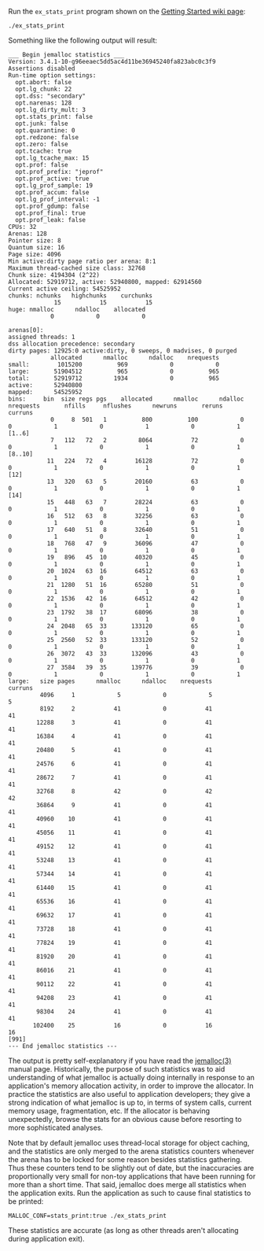 Run the `ex_stats_print` program shown on the [Getting Started wiki page](Getting-Started):

    ./ex_stats_print

Something like the following output will result:

    ___ Begin jemalloc statistics ___
    Version: 3.4.1-10-g96eeaec5dd5ac4d11be36945240fa823abc0c3f9
    Assertions disabled
    Run-time option settings:
      opt.abort: false
      opt.lg_chunk: 22
      opt.dss: "secondary"
      opt.narenas: 128
      opt.lg_dirty_mult: 3
      opt.stats_print: false
      opt.junk: false
      opt.quarantine: 0
      opt.redzone: false
      opt.zero: false
      opt.tcache: true
      opt.lg_tcache_max: 15
      opt.prof: false
      opt.prof_prefix: "jeprof"
      opt.prof_active: true
      opt.lg_prof_sample: 19
      opt.prof_accum: false
      opt.lg_prof_interval: -1
      opt.prof_gdump: false
      opt.prof_final: true
      opt.prof_leak: false
    CPUs: 32
    Arenas: 128
    Pointer size: 8
    Quantum size: 16
    Page size: 4096
    Min active:dirty page ratio per arena: 8:1
    Maximum thread-cached size class: 32768
    Chunk size: 4194304 (2^22)
    Allocated: 52919712, active: 52940800, mapped: 62914560
    Current active ceiling: 54525952
    chunks: nchunks   highchunks    curchunks
                 15           15           15
    huge: nmalloc      ndalloc    allocated
                0            0            0

    arenas[0]:
    assigned threads: 1
    dss allocation precedence: secondary
    dirty pages: 12925:0 active:dirty, 0 sweeps, 0 madvises, 0 purged
                allocated      nmalloc      ndalloc    nrequests
    small:        1015200          969            0            0
    large:       51904512          965            0          965
    total:       52919712         1934            0          965
    active:      52940800
    mapped:      54525952
    bins:     bin  size regs pgs    allocated      nmalloc      ndalloc    nrequests       nfills     nflushes      newruns       reruns      curruns
                0     8  501   1          800          100            0            0            1            0            1            0            1
    [1..6]
                7   112   72   2         8064           72            0            0            1            0            1            0            1
    [8..10]
               11   224   72   4        16128           72            0            0            1            0            1            0            1
    [12]
               13   320   63   5        20160           63            0            0            1            0            1            0            1
    [14]
               15   448   63   7        28224           63            0            0            1            0            1            0            1
               16   512   63   8        32256           63            0            0            1            0            1            0            1
               17   640   51   8        32640           51            0            0            1            0            1            0            1
               18   768   47   9        36096           47            0            0            1            0            1            0            1
               19   896   45  10        40320           45            0            0            1            0            1            0            1
               20  1024   63  16        64512           63            0            0            1            0            1            0            1
               21  1280   51  16        65280           51            0            0            1            0            1            0            1
               22  1536   42  16        64512           42            0            0            1            0            1            0            1
               23  1792   38  17        68096           38            0            0            1            0            1            0            1
               24  2048   65  33       133120           65            0            0            1            0            1            0            1
               25  2560   52  33       133120           52            0            0            1            0            1            0            1
               26  3072   43  33       132096           43            0            0            1            0            1            0            1
               27  3584   39  35       139776           39            0            0            1            0            1            0            1
    large:   size pages      nmalloc      ndalloc    nrequests      curruns
             4096     1            5            0            5            5
             8192     2           41            0           41           41
            12288     3           41            0           41           41
            16384     4           41            0           41           41
            20480     5           41            0           41           41
            24576     6           41            0           41           41
            28672     7           41            0           41           41
            32768     8           42            0           42           42
            36864     9           41            0           41           41
            40960    10           41            0           41           41
            45056    11           41            0           41           41
            49152    12           41            0           41           41
            53248    13           41            0           41           41
            57344    14           41            0           41           41
            61440    15           41            0           41           41
            65536    16           41            0           41           41
            69632    17           41            0           41           41
            73728    18           41            0           41           41
            77824    19           41            0           41           41
            81920    20           41            0           41           41
            86016    21           41            0           41           41
            90112    22           41            0           41           41
            94208    23           41            0           41           41
            98304    24           41            0           41           41
           102400    25           16            0           16           16
    [991]
    --- End jemalloc statistics ---
The output is pretty self-explanatory if you have read the [jemalloc(3)](http://www.canonware.com/download/jemalloc/jemalloc-latest/doc/jemalloc.html) manual page.  Historically, the purpose of such statistics was to aid understanding of what jemalloc is actually doing internally in response to an application's memory allocation activity, in order to improve the allocator.  In practice the statistics are also useful to application developers; they give a strong indication of what jemalloc is up to, in terms of system calls, current memory usage, fragmentation, etc.  If the allocator is behaving unexpectedly, browse the stats for an obvious cause before resorting to more sophisticated analyses.

Note that by default jemalloc uses thread-local storage for object caching, and the statistics are only merged to the arena statistics counters whenever the arena has to be locked for some reason besides statistics gathering.  Thus these counters tend to be slightly out of date, but the inaccuracies are proportionally very small for non-toy applications that have been running for more than a short time.  That said, jemalloc does merge all statistics when the application exits.  Run the application as such to cause final statistics to be printed:

    MALLOC_CONF=stats_print:true ./ex_stats_print

These statistics are accurate (as long as other threads aren't allocating during application exit).